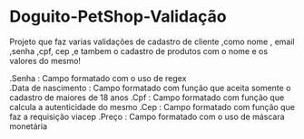 # Doguito-PetShop-Validação
Projeto que faz varias validações de cadastro de cliente ,como nome , email  ,senha ,cpf, cep ,e tambem o cadastro de produtos com o nome e os valores do mesmo! 

.Senha : Campo formatado com o uso de regex</br>
.Data de nascimento : Campo formatado com função que aceita somente o cadastro de maiores de 18 anos 
.Cpf : Campo formatado com função que calcula a autenticidade do mesmo 
.Cep : Campo formatado com função que faz a requisição viacep
.Preço : Campo formatado com o uso de máscara monetária
